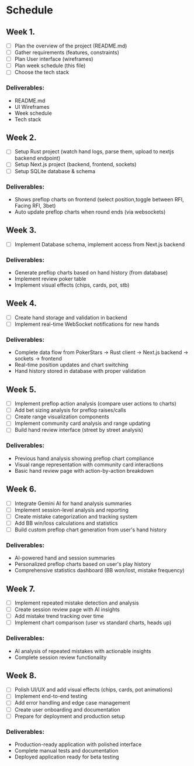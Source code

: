 # Schedule

## Week 1.

- [ ] Plan the overview of the project (README.md)
- [ ] Gather requirements (features, constraints)
- [ ] Plan User interface (wireframes)
- [ ] Plan week schedule (this file)
- [ ] Choose the tech stack

### Deliverables:

- README.md
- UI Wireframes
- Week schedule
- Tech stack

## Week 2.

- [ ] Setup Rust project (watch hand logs, parse them, upload to nextjs backend endpoint)
- [ ] Setup Next.js project (backend, frontend, sockets)
- [ ] Setup SQLite database & schema

### Deliverables:

- Shows preflop charts on frontend (select position,toggle between RFI, Facing RFI, 3bet)
- Auto update preflop charts when round ends (via websockets)

## Week 3.

- [ ] Implement Database schema, implement access from Next.js backend

### Deliverables:

- Generate preflop charts based on hand history (from database)
- Implement review poker table
- Implement visual effects (chips, cards, pot, stb)

## Week 4.

- [ ] Create hand storage and validation in backend
- [ ] Implement real-time WebSocket notifications for new hands

### Deliverables:

- Complete data flow from PokerStars → Rust client → Next.js backend -> sockets -> frontend
- Real-time position updates and chart switching
- Hand history stored in database with proper validation

## Week 5.

- [ ] Implement preflop action analysis (compare user actions to charts)
- [ ] Add bet sizing analysis for preflop raises/calls
- [ ] Create range visualization components
- [ ] Implement community card analysis and range updating
- [ ] Build hand review interface (street by street analysis)

### Deliverables:

- Previous hand analysis showing preflop chart compliance
- Visual range representation with community card interactions
- Basic hand review page with action-by-action breakdown

## Week 6.

- [ ] Integrate Gemini AI for hand analysis summaries
- [ ] Implement session-level analysis and reporting
- [ ] Create mistake categorization and tracking system
- [ ] Add BB win/loss calculations and statistics
- [ ] Build custom preflop chart generation from user's hand history

### Deliverables:

- AI-powered hand and session summaries
- Personalized preflop charts based on user's play history
- Comprehensive statistics dashboard (BB won/lost, mistake frequency)

## Week 7.

- [ ] Implement repeated mistake detection and analysis
- [ ] Create session review page with AI insights
- [ ] Add mistake trend tracking over time
- [ ] Implement chart comparison (user vs standard charts, heads up)

### Deliverables:

- AI analysis of repeated mistakes with actionable insights
- Complete session review functionality

## Week 8.

- [ ] Polish UI/UX and add visual effects (chips, cards, pot animations)
- [ ] Implement end-to-end testing
- [ ] Add error handling and edge case management
- [ ] Create user onboarding and documentation
- [ ] Prepare for deployment and production setup

### Deliverables:

- Production-ready application with polished interface
- Complete manual tests and documentation
- Deployed application ready for beta testing
